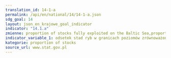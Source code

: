 ```yaml
---
translation_id: 14-1-a
permalink: /api/en/national/14/14-1-a.json
sdg_goal: 14
layout: json_en_krajowe_goal_indicator
indicator: "14.1.a"
zmienne: proportion of stocks fully exploited on the Baltic Sea,proportion of stocks non-fully exploited on the Baltic Sea,proportion of stocks overexploited on the Baltic Sea,proportion of stocks within sustainable biological limits on the Baltic Sea
indicator_variable_1: odsetek stad ryb w granicach poziomów zrównoważonych na Morzu Bałtyckim,udział zasobów rybnych w pełni wykorzystanych (fully exploited) na Morzu Bałtyckim,odsetek stad ryb które są nie w pełni wykorzystane (non-fully exploited) na Morzu Bałtyckim,odsetek stad ryb które są nadmiernie eksploatowane (overexploited) na Morzu Bałtyckim;
kategorie: proportion of stocks
source_url: www.stat.gov.pl
---
```

